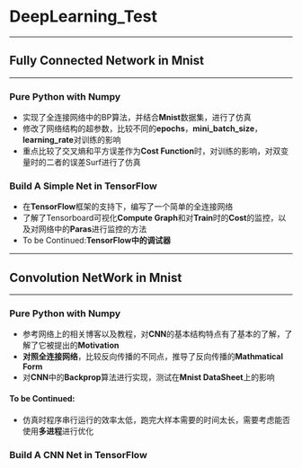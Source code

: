 # DeepLearning_Test
-------------------------------------------------------------------------------------------------------------------------------------------
## Fully Connected Network in Mnist
-------------------------------------------------------------------------------------------------------------------------------------------
### Pure Python with Numpy
+ 实现了全连接网络中的BP算法，并结合**Mnist**数据集，进行了仿真
+ 修改了网络结构的超参数，比较不同的**epochs**，**mini_batch_size**，**learning_rate**对训练的影响
+ 重点比较了交叉熵和平方误差作为**Cost Function**时，对训练的影响，对双变量时的二者的误差Surf进行了仿真
 
### Build A Simple Net in TensorFlow
+ 在**TensorFlow**框架的支持下，编写了一个简单的全连接网络
+ 了解了Tensorboard可视化**Compute Graph**和对**Train**时的**Cost**的监控，以及对网络中的**Paras**进行监控的方法
+ To be Continued:**TensorFlow中的调试器**

-------------------------------------------------------------------------------------------------------------------------------------------
## Convolution NetWork in Mnist
-------------------------------------------------------------------------------------------------------------------------------------------
### Pure Python with Numpy
+ 参考网络上的相关博客以及教程，对**CNN**的基本结构特点有了基本的了解，了解了它被提出的**Motivation**
+ **对照全连接网络**，比较反向传播的不同点，推导了反向传播的**Mathmatical Form**
+ 对**CNN**中的**Backprop**算法进行实现，测试在**Mnist DataSheet**上的影响

####  To be Continued:
+ 仿真时程序串行运行的效率太低，跑完大样本需要的时间太长，需要考虑能否使用**多进程**进行优化

### Build A CNN Net in TensorFlow
